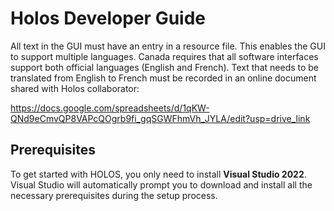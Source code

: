 # Holos Developer Guide

All text in the GUI must have an entry in a resource file. This enables the GUI to support multiple languages. Canada requires that all software interfaces support both official languages (English and French). Text that needs to be translated from English to French must be recorded in an online document shared with Holos collaborator:

https://docs.google.com/spreadsheets/d/1qKW-QNd9eCmvQP8VAPcQOgrb9fi_gqSGWFhmVh_JYLA/edit?usp=drive_link

## Prerequisites

To get started with HOLOS, you only need to install **Visual Studio 2022**. Visual Studio will automatically prompt you to download and install all the necessary prerequisites during the setup process.
